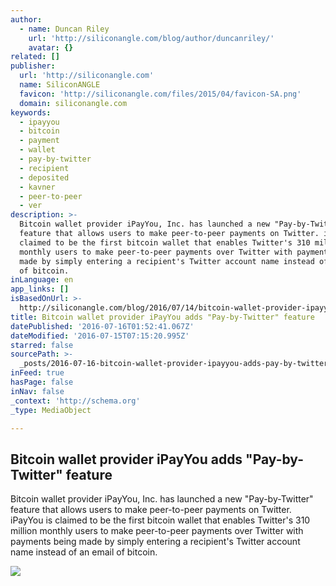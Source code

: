 ```yaml
---
author:
  - name: Duncan Riley
    url: 'http://siliconangle.com/blog/author/duncanriley/'
    avatar: {}
related: []
publisher:
  url: 'http://siliconangle.com'
  name: SiliconANGLE
  favicon: 'http://siliconangle.com/files/2015/04/favicon-SA.png'
  domain: siliconangle.com
keywords:
  - ipayyou
  - bitcoin
  - payment
  - wallet
  - pay-by-twitter
  - recipient
  - deposited
  - kavner
  - peer-to-peer
  - ver
description: >-
  Bitcoin wallet provider iPayYou, Inc. has launched a new "Pay-by-Twitter"
  feature that allows users to make peer-to-peer payments on Twitter. iPayYou is
  claimed to be the first bitcoin wallet that enables Twitter's 310 million
  monthly users to make peer-to-peer payments over Twitter with payments being
  made by simply entering a recipient's Twitter account name instead of an email
  of bitcoin.
inLanguage: en
app_links: []
isBasedOnUrl: >-
  http://siliconangle.com/blog/2016/07/14/bitcoin-wallet-provider-ipayyou-adds-pay-by-twitter-feature/
title: Bitcoin wallet provider iPayYou adds "Pay-by-Twitter" feature
datePublished: '2016-07-16T01:52:41.067Z'
dateModified: '2016-07-15T07:15:20.995Z'
starred: false
sourcePath: >-
  _posts/2016-07-16-bitcoin-wallet-provider-ipayyou-adds-pay-by-twitter-featur.md
inFeed: true
hasPage: false
inNav: false
_context: 'http://schema.org'
_type: MediaObject

---
```

<article style=""><h1>Bitcoin wallet provider iPayYou adds "Pay-by-Twitter" feature</h1><p>Bitcoin wallet provider iPayYou, Inc. has launched a new "Pay-by-Twitter" feature that allows users to make peer-to-peer payments on Twitter. iPayYou is claimed to be the first bitcoin wallet that enables Twitter's 310 million monthly users to make peer-to-peer payments over Twitter with payments being made by simply entering a recipient's Twitter account name instead of an email of bitcoin.</p><img src="http://siliconangle.com/files/2016/07/ipayyou.jpg" /></article>